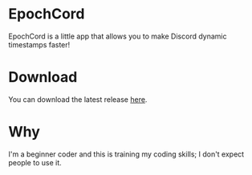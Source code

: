 # EpochCord
EpochCord is a little app that allows you to make Discord dynamic timestamps faster!

# Download
You can download the latest release [here](https://github.com/rosenishere/epochcord-site/raw/main/EpochCord.7z).


# Why
I'm a beginner coder and this is training my coding skills; I don't expect people to use it.

